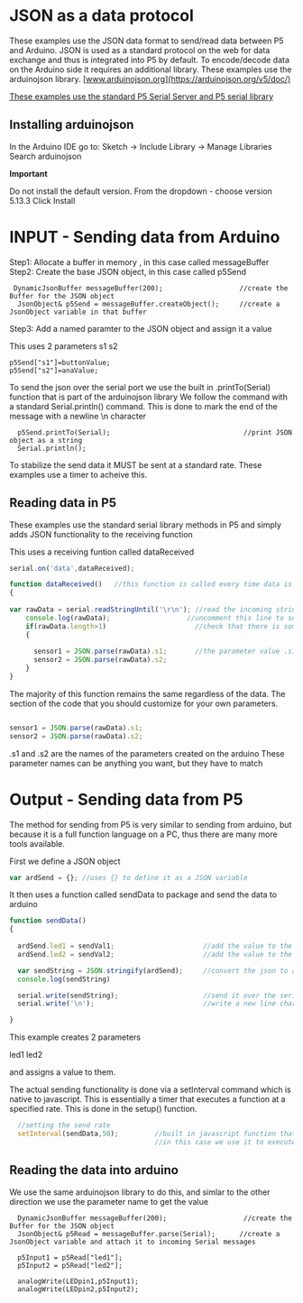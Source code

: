 # JSON as a data protocol

These examples use the JSON data format to send/read data between P5 and Arduino. JSON is used as a standard protocol on the web for data exchange and thus is integrated into P5 by default.  To encode/decode data on the Arduino side it requires an additional library.  These examples use the  arduinojson library.  [www.arduinojson.org](https://arduinojson.org/v5/doc/)

[These examples use the standard P5 Serial Server and P5 serial library](https://github.com/vanevery/p5.serialcontrol/releases)

## Installing arduinojson

In the Arduino IDE go to: Sketch -> Include Library -> Manage Libraries
Search arduinojson

**Important** 

Do not install the default version.
From the dropdown - choose version 5.13.3
Click Install 


# INPUT - Sending data from Arduino

Step1: Allocate a buffer in memory , in this case called  messageBuffer
Step2: Create the base JSON object, in this case called  p5Send

```arduino
 DynamicJsonBuffer messageBuffer(200);                   //create the Buffer for the JSON object        
  JsonObject& p5Send = messageBuffer.createObject();     //create a JsonObject variable in that buffer       
```

Step3: Add a named paramter to the JSON object and assign it a value

This uses 2 parameters
s1
s2

```arduino
p5Send["s1"]=buttonValue; 
p5Send["s2"]=anaValue;  
```

To send the json over the serial port we use the built in .printTo(Serial) function that is part of the arduinojson library
We follow the command with a standard Serial.println() command.
This is done to mark the end of the message with a newline \n character

```arduino
  p5Send.printTo(Serial);                                 //print JSON object as a string
  Serial.println();  
```  


To stabilize the send data it MUST be sent at a standard rate.  These examples use a timer to acheive this.


## Reading data in P5

These examples use the standard serial library methods in P5 and simply adds JSON functionality to the receiving function

This uses a receiving funtion called dataReceived
```javascript
serial.on('data',dataReceived);
```

```javascript
function dataReceived()   //this function is called every time data is received
{
  
var rawData = serial.readStringUntil('\r\n'); //read the incoming string until it sees a newline
    console.log(rawData);                   //uncomment this line to see the incoming string in the console     
    if(rawData.length>1)                      //check that there is something in the string
    {                                         
      
      sensor1 = JSON.parse(rawData).s1;       //the parameter value .s1 must match the parameter name created within the arduino file
      sensor2 = JSON.parse(rawData).s2; 
    }
}
```

The majority of this function remains the same regardless of the data. The section of the code that you should customize for your own parameters.

```javascript

sensor1 = JSON.parse(rawData).s1;       
sensor2 = JSON.parse(rawData).s2;
```
.s1 and .s2 are the names of the parameters created on the arduino These parameter names can be anything you want, but they have to match

# Output - Sending data from P5

The method for sending from P5 is very similar to sending from arduino, but because it is a full function language on a PC, thus there are many more tools available.


First we define a JSON object
```javascript
var ardSend = {}; //uses {} to define it as a JSON variable
```

It then uses a function called sendData to package and send the data to arduino
```javascript
function sendData()
{
  
  ardSend.led1 = sendVal1;                      //add the value to the led1 parameter on the json object
  ardSend.led2 = sendVal2;                      //add the value to the led2 parameter on the json object

  var sendString = JSON.stringify(ardSend);     //convert the json to a string  
  console.log(sendString)

  serial.write(sendString);                     //send it over the serial port    
  serial.write('\n');                           //write a new line character

}
```
This example creates 2 parameters

led1
led2

and assigns a value to them.

The actual sending functionality is done via a setInterval command which is native to javascript.  This is essentially a timer that executes a function at a specified rate.  This is done in the setup() function.
```javascript
  //setting the send rate
  setInterval(sendData,50);         //built in javascript function that executes a funtion every XXXX milliseconds
                                    //in this case we use it to execute the sendData function we do this to stabilize the send function 
``` 

## Reading the data into arduino

We use the same arduinojson library to do this, and simlar to the other direction we use the parameter name to get the value
```arduino
  DynamicJsonBuffer messageBuffer(200);                   //create the Buffer for the JSON object        
  JsonObject& p5Read = messageBuffer.parse(Serial);      //create a JsonObject variable and attach it to incoming Serial messages     
 
  p5Input1 = p5Read["led1"];
  p5Input2 = p5Read["led2"];

  analogWrite(LEDpin1,p5Input1);
  analogWrite(LEDpin2,p5Input2); 
```
